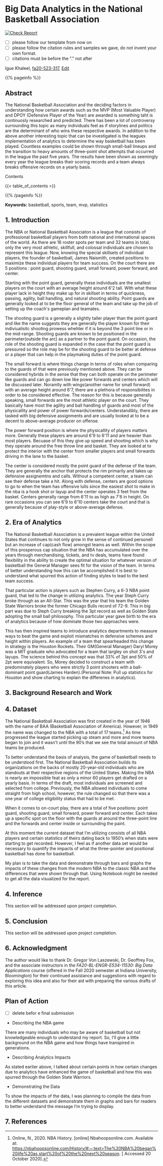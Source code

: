 # Big Data Analytics in the National Basketball Association

[![Check Report](https://github.com/cybertraining-dsc/fa20-523-317/workflows/Check%20Report/badge.svg)](https://github.com/cybertraining-dsc/fa20-523-317/actions)

- [ ] please follow our template from now on
- [ ] please follow the citation rules and samples we gave, do not invent your own format.
- [ ] citations must be before the "." not after 

Igue Khaleel, [fa20-523-317](https://github.com/cybertraining-dsc/fa20-523-317/), [Edit](https://github.com/cybertraining-dsc/fa20-523-317/blob/master/report/report.md)

{{% pageinfo %}}

## Abstract

The National Basketball Association and the deciding factors in understanding how certain awards such as the MVP (Most Valuable Player) and DPOY (Defensive Player of the Year) are awarded is something taht is continuosly researched and predicted. There has been a lot of controversy surrounding this topic as many individuals feel as if storylines and politics are the determinant of who wins these respective awards. In addition to the above another interesting topic that can be investigated is the leagues implementation of analytics to determine the way basketball has been played. Countless examples could be shown through small-ball lineups and the transition to heavy amounts of three-point shot attempts that occurred in the league the past five years. The results have been shown as seemingly every year the league breaks their scoring records and a team always breaks offensive records on a yearly basis.

Contents

{{< table_of_contents >}}

{{% /pageinfo %}}

**Keywords:** basketball, sports, team, mvp, statistics

## 1. Introduction

The NBA or National Basketball Associaton is a league that consists of professional basketball players from both national and international spaces of the world. As there are 16 roster spots per team and 32 teams in total, only the very most athletic, skillfull, and colossal individuals are chosen to represent this league. Now, knowing the special skillsets of individual players, the founder of basketball, James Naismith, created positions to maximize these individual players for team success. On the court there are 5 positions : point guard, shooting guard, small forward, power forward, and center. 

Starting with the point guard, generally these individuals are the smallest players on the court with an average height around 6'2 tall. With what these player lack in height they make up for in skillset in terms of quickness, passing, agility, ball handling, and natural shooting ability. Point guards are generally looked at to be the floor general of the team and take up the job of setting up the coach's gameplan and teamates. 

The shooting guard is a generally a slightly taller player than the point guard and like the name suggests they are generally the player known for their indiviualisitc shooting prowess whehter if it is beyond the 3 point line or in the mid-range. Shooting guards are known to be positioned in the perimeter(outside the arc) as a partner to the point guard. On occasion, the role of the shooting guard is expanded in the case that the point guard is pressured so the role may be for the shooting guard to be better at defense or a player that can help in the playmaking duties of the point guard. 

The small forward is where things change in terms of roles when comparing to the guards of that were previously mentioned above. They can be considered hybrids in the sense that they can both operate on the perimeter like guards and can go down low like power forwards and centers which will be discussed later. Noramlly with wings(another name for small forward) with an average height around 6'7, there are a plethora of responsibilites in order to be considered effective. The reason for this is because generally speaking, small forwards are the most athletic player on the court. They basically have most the agility and ball handling of guards and most of the physicallity and power of power forwards/centers. Understandibly, there are tasked with big defensive assignments and are usually looked at to be a decent to above-average producer on offense. 

The power forward position is where the physicallity of players matters more. Generally these players are around 6'9 to 6'11 and are heavier than most players. Becuase of this they give up speed and shooting which is why they operate around the free throw line and basket. They are looked at to protect the interior with the center from smaller players and small forwards driving in the lane to the basket.

The center is considered mostly the point guard of the defense of the team. They are generally the anchor that protects the rim primarily and takes up defensive assignemtns and calls. Without a competent center, a team can see their defense take a hit. Along with defense, centers are good options to go to when the team has offensive lulls since the easiest shot to make in the nba is a hook shot or layup and the center operates 3 feet from the basket. Centers generally range from 6'11 to as high as 7'6 in height. On rare occasions you can see 6'9 to 6'10 centers take the court and that is generally because of play-style or above-average defense.  
## 2. Era of Analytics

The National Basketball Association is a prevalent league within the United States that continues to not only grow in the sense of continued personell but an increase of cap(cash flow) amongst teams as well. Within the scope of this prosperous cap situation that the NBA has accumulated over the years through merchandising, tickets, and tv deals, teams have found flexibility in the ability to create the optimal situation for whatever version of basketball the General Manager sees fit for the vision of the team. In terms of better understanding how this can be accomplished it is best to understand what spurred this action of finding styles to lead to the best team success. 

That particular action is players such as Stephen Curry, a 6-3 NBA point guard, that led to the change in utilizing analytics. The year Steph Curry broke through as an All-Star. This was the year that his team the Golden State Warriors broke the former Chicago Bulls record of 72-9. This in big part was due to Steph Curry breaking the 3pt record as well as Golden State adopting the small ball philosophy. This particular year gave birth to the era of analytics because of how dominate those two approaches were.

This has then inspired teams to introduce analytics departments to measure ways to beat the game and exploit mismatches in defensive schemes and height within players. An example of a team that spearheaded this change in strategy is the Houston Rockets. Their GM(General Manager) Daryl Morey was a MIT graduate who advocated for a team that largley on shot 3's and layups. The science behind this concept was that 33% of 3pt and 50% of 2pt were equivalent. So, Morey decided to construct a team with predominately players who were strictly 3 point shooters with a ball-dominant point guard(James Harden).(Personal Note: Pull up statistics for Houston and show charting to explain the differenes in analytics). 


## 3. Background Research and Work

## 4.  Dataset

The National Basketball Association was first created in the year of 1946 with the name of BAA (Basketball Association of America). However, in 1949 the name was changed to the NBA with a total of 17 teams.[^3] As time progressed the league started picking up steam and more and more teams began to join and it wasn’t until the 90’s that we see the total amount of NBA teams be produced.

To better understand the basis of analysis, the game of basketball needs to be understood first. The National Basketball Association builds its organizations on the backs of mostly 20-year-old individuals who are standouts at their respective regions of the United States. Making the NBA is nearly an impossible feat as only a minor 60 players get drafted on a yearly basis. In terms of the draft, most individuals are screened and selected from college. Previously, the NBA allowed individuals to come straight from high school, however, the rule changed so that there was a one year of college eligibility status that had to be met.

When it comes to on-court play, there are a total of five positions: point guard, shooting guard, small forward, power forward and center. Each takes up a specific spot on the floor with the guards at around the three-point line and the forwards and center inside or surrounding the paint.

At this moment the current dataset that I’m utilizing consists of all NBA players and certain statistics of theirs dating back to 1950’s when stats were starting to get recorded. However, I feel as if another data set would be necessary to quantify the impacts of what the three-pointer and positional basketball has done for basketball. 

My plan is to take the data and demonstrate through bars and graphs the impacts of these changes from the modern NBA to the classic NBA and the differences that were shown through that. Using Notebook might be needed to get all the data visualized for the report.


## 4. Inference

This section will be addressed upon project completion.

## 5. Conclusion

This section will be addressed upon project completion.

## 6. Acknowledgment

The author would like to thank Dr. Gregor Von Laszewski, Dr. Geoffrey Fox, and the associate instructors in the *FA20-BL-ENGR-E534-11530: Big Data Applications* course (offered in the Fall 2020 semester at Indiana University, Bloomington) for their continued assistance and suggestions with regard to exploring this idea and also for their aid with preparing the various drafts of this article.

## Plan of Action

- [ ] delete befor e final submission

-	Describing the NBA game

There are many individuals who may be aware of basketball but not knowledgeable enough to understand my report. So, I’ll give a little background on the NBA game and how things have transpired in generations.

-	Describing Analytics Impacts

As stated earlier above, I talked about certain points in how certain changes due to analytics have enhanced the game of basketball and how this was spurred through the Golden State Warriors.

-	Demonstrating the Data

To show the impacts of the data, I was planning to compile the data from the different datasets and demonstrate them in graphs and bars for readers to better understand the message I’m trying to display.



## 7. References

[^1]: Piyush, NBA Top Players + Deep Learning, Kaggle. <https://www.kaggle.com/piyush1912/nba-top-players-deep-learning>

[^2]: Justinas Cirtautas, NBA Players, Kaggle. <https://www.kaggle.com/justinas/nba-players-data?select=all_seasons.csv>

[^3]: Online, N., 2020. NBA History. [online] Nbahoopsonline.com. Available at: <https://nbahoopsonline.com/History/#:~:text=The%20NBA%20began%20life%20as,start%20of%20the%20next%20season>. [ Accessed 20 October 2020].





